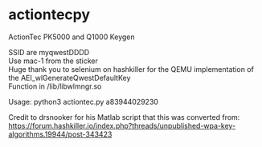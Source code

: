 # actiontecpy
ActionTec PK5000 and Q1000  Keygen

SSID are myqwestDDDD\
Use mac-1 from the sticker\
Huge thank you to selenium on hashkiller for the QEMU implementation of the AEI_wlGenerateQwestDefaultKey\
Function in /lib/libwlmngr.so

Usage: python3 actiontec.py a83944029230

Credit to drsnooker for his Matlab script that this was converted from: https://forum.hashkiller.io/index.php?threads/unpublished-wpa-key-algorithms.19944/post-343423
